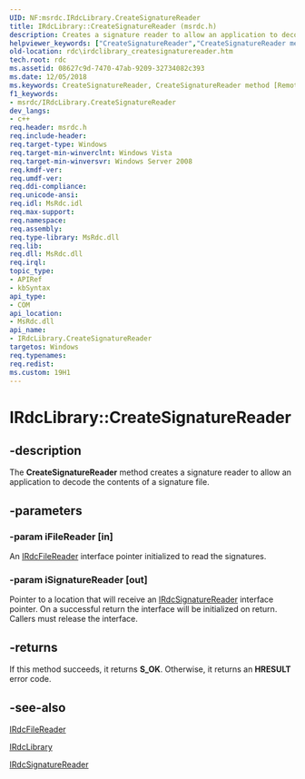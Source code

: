 ```yaml
---
UID: NF:msrdc.IRdcLibrary.CreateSignatureReader
title: IRdcLibrary::CreateSignatureReader (msrdc.h)
description: Creates a signature reader to allow an application to decode the contents of a signature file.
helpviewer_keywords: ["CreateSignatureReader","CreateSignatureReader method [Remote Differential Compression]","CreateSignatureReader method [Remote Differential Compression]","IRdcLibrary interface","IRdcLibrary interface [Remote Differential Compression]","CreateSignatureReader method","IRdcLibrary.CreateSignatureReader","IRdcLibrary::CreateSignatureReader","fs.irdclibrary_createsignaturereader","msrdc/IRdcLibrary::CreateSignatureReader","rdc.irdclibrary_createsignaturereader"]
old-location: rdc\irdclibrary_createsignaturereader.htm
tech.root: rdc
ms.assetid: 08627c9d-7470-47ab-9209-32734082c393
ms.date: 12/05/2018
ms.keywords: CreateSignatureReader, CreateSignatureReader method [Remote Differential Compression], CreateSignatureReader method [Remote Differential Compression],IRdcLibrary interface, IRdcLibrary interface [Remote Differential Compression],CreateSignatureReader method, IRdcLibrary.CreateSignatureReader, IRdcLibrary::CreateSignatureReader, fs.irdclibrary_createsignaturereader, msrdc/IRdcLibrary::CreateSignatureReader, rdc.irdclibrary_createsignaturereader
f1_keywords:
- msrdc/IRdcLibrary.CreateSignatureReader
dev_langs:
- c++
req.header: msrdc.h
req.include-header: 
req.target-type: Windows
req.target-min-winverclnt: Windows Vista
req.target-min-winversvr: Windows Server 2008
req.kmdf-ver: 
req.umdf-ver: 
req.ddi-compliance: 
req.unicode-ansi: 
req.idl: MsRdc.idl
req.max-support: 
req.namespace: 
req.assembly: 
req.type-library: MsRdc.dll
req.lib: 
req.dll: MsRdc.dll
req.irql: 
topic_type:
- APIRef
- kbSyntax
api_type:
- COM
api_location:
- MsRdc.dll
api_name:
- IRdcLibrary.CreateSignatureReader
targetos: Windows
req.typenames: 
req.redist: 
ms.custom: 19H1
---
```


# IRdcLibrary::CreateSignatureReader


## -description


The <b>CreateSignatureReader</b> method 
    creates a signature reader to allow an application to decode the contents of a signature 
    file.


## -parameters




### -param iFileReader [in]

An <a href="https://docs.microsoft.com/previous-versions/windows/desktop/api/msrdc/nn-msrdc-irdcfilereader">IRdcFileReader</a> interface pointer initialized to read the signatures.


### -param iSignatureReader [out]

Pointer to a location that will receive an 
    <a href="https://docs.microsoft.com/previous-versions/windows/desktop/api/msrdc/nn-msrdc-irdcsignaturereader">IRdcSignatureReader</a> interface pointer. On a 
  successful return the interface will be initialized on return. Callers must release the interface.


## -returns



If this method succeeds, it returns <b xmlns:loc="http://microsoft.com/wdcml/l10n">S_OK</b>. Otherwise, it returns an <b xmlns:loc="http://microsoft.com/wdcml/l10n">HRESULT</b> error code.




## -see-also




<a href="https://docs.microsoft.com/previous-versions/windows/desktop/api/msrdc/nn-msrdc-irdcfilereader">IRdcFileReader</a>



<a href="https://docs.microsoft.com/previous-versions/windows/desktop/api/msrdc/nn-msrdc-irdclibrary">IRdcLibrary</a>



<a href="https://docs.microsoft.com/previous-versions/windows/desktop/api/msrdc/nn-msrdc-irdcsignaturereader">IRdcSignatureReader</a>
 

 

